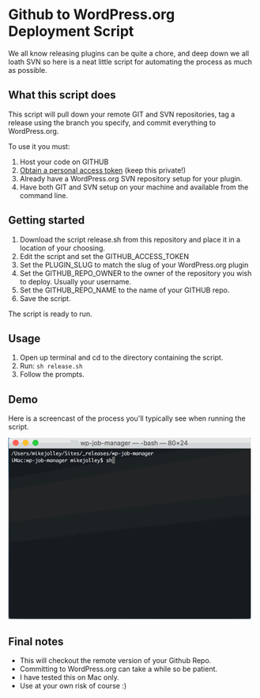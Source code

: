 # Github to WordPress.org Deployment Script
We all know releasing plugins can be quite a chore, and deep down we all loath SVN so here is a neat little script for automating the process as much as possible.

## What this script does
This script will pull down your remote GIT and SVN repositories, tag a release using the branch you specify, and commit everything to WordPress.org.

To use it you must:

1. Host your code on GITHUB
2. [Obtain a personal access token](https://github.com/settings/tokens) (keep this private!)
3. Already have a WordPress.org SVN repository setup for your plugin.
4. Have both GIT and SVN setup on your machine and available from the command line.

## Getting started

1. Download the script release.sh from this repository and place it in a location of your choosing.
2. Edit the script and set the GITHUB_ACCESS_TOKEN
3. Set the PLUGIN_SLUG to match the slug of your WordPress.org plugin
4. Set the GITHUB_REPO_OWNER to the owner of the repository you wish to deploy. Usually your username.
5. Set the GITHUB_REPO_NAME to the name of your GITHUB repo.
6. Save the script.

The script is ready to run.

## Usage

1. Open up terminal and cd to the directory containing the script.
2. Run: ```sh release.sh```
3. Follow the prompts.

## Demo

Here is a screencast of the process you'll typically see when running the script.

![Demo](demo.gif?raw=true "Demo of the release script")

## Final notes

- This will checkout the remote version of your Github Repo.
- Committing to WordPress.org can take a while so be patient.
- I have tested this on Mac only.
- Use at your own risk of course :)

